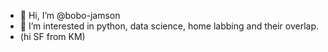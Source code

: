 - 👋 Hi, I’m @bobo-jamson
- 👀 I’m interested in python, data science, home labbing and their overlap. 
- (hi SF from KM)
<!---
bobo-jamson/bobo-jamson is a ✨ special ✨ repository because its `README.md` (this file) appears on your GitHub profile.
You can click the Preview link to take a look at your changes.
--->
